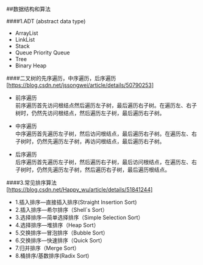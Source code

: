 ##数据结构和算法

####1.ADT (abstract data type)
+ ArrayList
+ LinkList
+ Stack
+ Queue  Priority Queue
+ Tree
+ Binary Heap


####二叉树的先序遍历，中序遍历，后序遍历
[https://blog.csdn.net/jssongwei/article/details/50790253]

+ 前序遍历  
前序遍历首先访问根结点然后遍历左子树，最后遍历右子树。在遍历左、右子树时，仍然先访问根结点，然后遍历左子树，最后遍历右子树。


+ 中序遍历  
中序遍历首先遍历左子树，然后访问根结点，最后遍历右子树。在遍历左、右子树时，仍然先遍历左子树，再访问根结点，最后遍历右子树。

+ 后序遍历  
后序遍历首先遍历左子树，然后遍历右子树，最后访问根结点，在遍历左、右子树时，仍然先遍历左子树，然后遍历右子树，最后遍历根结点。

####3.常见排序算法
[https://blog.csdn.net/Happy_wu/article/details/51841244]

+ 1.插入排序—直接插入排序(Straight Insertion Sort)
+ 2.插入排序—希尔排序（Shell`s Sort）
+ 3.选择排序—简单选择排序（Simple Selection Sort）
+ 4.选择排序—堆排序（Heap Sort）
+ 5.交换排序—冒泡排序（Bubble Sort）
+ 6.交换排序—快速排序（Quick Sort）
+ 7.归并排序（Merge Sort）
+ 8.桶排序/基数排序(Radix Sort)
